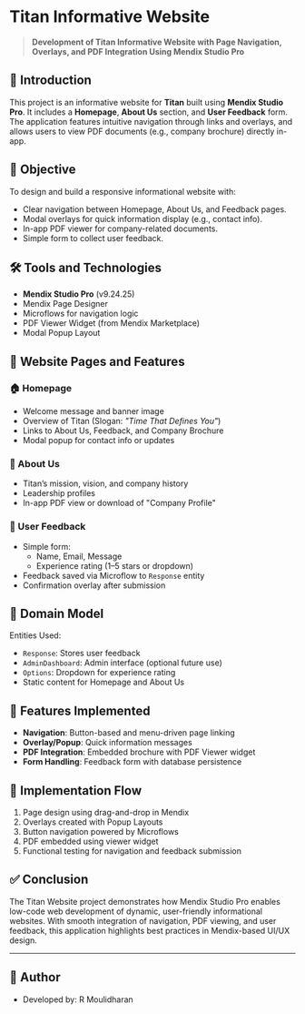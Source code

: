 # Titan Informative Website

> **Development of Titan Informative Website with Page Navigation, Overlays, and PDF Integration Using Mendix Studio Pro**

## 📝 Introduction

This project is an informative website for **Titan** built using **Mendix Studio Pro**. It includes a **Homepage**, **About Us** section, and **User Feedback** form. The application features intuitive navigation through links and overlays, and allows users to view PDF documents (e.g., company brochure) directly in-app.

## 🎯 Objective

To design and build a responsive informational website with:

- Clear navigation between Homepage, About Us, and Feedback pages.
- Modal overlays for quick information display (e.g., contact info).
- In-app PDF viewer for company-related documents.
- Simple form to collect user feedback.

## 🛠️ Tools and Technologies

- **Mendix Studio Pro** (v9.24.25)
- Mendix Page Designer
- Microflows for navigation logic
- PDF Viewer Widget (from Mendix Marketplace)
- Modal Popup Layout

## 📄 Website Pages and Features

### 🏠 Homepage

- Welcome message and banner image
- Overview of Titan (Slogan: *"Time That Defines You"*)
- Links to About Us, Feedback, and Company Brochure
- Modal popup for contact info or updates

### 👤 About Us

- Titan’s mission, vision, and company history
- Leadership profiles
- In-app PDF view or download of "Company Profile"

### 💬 User Feedback

- Simple form:
  - Name, Email, Message
  - Experience rating (1–5 stars or dropdown)
- Feedback saved via Microflow to `Response` entity
- Confirmation overlay after submission

## 🧩 Domain Model

Entities Used:

- `Response`: Stores user feedback
- `AdminDashboard`: Admin interface (optional future use)
- `Options`: Dropdown for experience rating
- Static content for Homepage and About Us

## 🚀 Features Implemented

- **Navigation**: Button-based and menu-driven page linking
- **Overlay/Popup**: Quick information messages
- **PDF Integration**: Embedded brochure with PDF Viewer widget
- **Form Handling**: Feedback form with database persistence

## 🔄 Implementation Flow

1. Page design using drag-and-drop in Mendix
2. Overlays created with Popup Layouts
3. Button navigation powered by Microflows
4. PDF embedded using viewer widget
5. Functional testing for navigation and feedback submission

## ✅ Conclusion

The Titan Website project demonstrates how Mendix Studio Pro enables low-code web development of dynamic, user-friendly informational websites. With smooth integration of navigation, PDF viewing, and user feedback, this application highlights best practices in Mendix-based UI/UX design.

---

## 👤 Author

- Developed by: R Moulidharan
